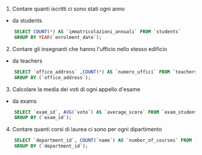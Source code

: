 1. Contare quanti iscritti ci sono stati ogni anno
- da students
```sql 
    SELECT COUNT(*) AS `immatricolazioni_annuali` FROM `students` 
    GROUP BY YEAR(`enrolment_date`);
```

2. Contare gli insegnanti che hanno l'ufficio nello stesso edificio
- da teachers
```sql 
    SELECT `office_address` ,COUNT(*) AS `numero_uffici` FROM `teachers` 
    GROUP BY (`office_address`);
```

3. Calcolare la media dei voti di ogni appello d'esame
- da exams
```sql 
    SELECT `exam_id`, AVG(`vote`) AS `average_score` FROM `exam_student` 
    GROUP BY (`exam_id`);
```

4. Contare quanti corsi di laurea ci sono per ogni dipartimento
```sql 
    SELECT `department_id`, COUNT(`name`) AS `number_of_courses` FROM `degrees` 
    GROUP BY (`department_id`);
```